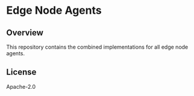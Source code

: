 <!---
  SPDX-FileCopyrightText: (C) 2025 Intel Corporation
  SPDX-License-Identifier: Apache-2.0
-->
# Edge Node Agents

## Overview

This repository contains the combined implementations for all edge node agents.

## License

Apache-2.0
